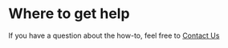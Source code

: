 # Where to get help

If you have a question about the how-to, feel free to [Contact Us](mailto:contact@aprilsoftware.com) 
